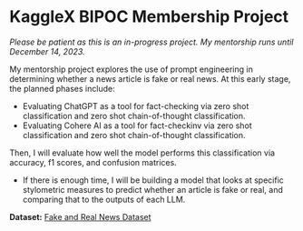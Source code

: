 # KaggleX BIPOC Membership Project

_Please be patient as this is an in-progress project. My mentorship runs until December 14, 2023._

My mentorship project explores the use of prompt engineering in determining whether a news article is fake or real news. At this early stage, the planned phases include:
- Evaluating ChatGPT as a tool for fact-checking via zero shot classification and zero shot chain-of-thought classification.
- Evaluating Cohere AI as a tool for fact-checkinv via zero shot classification and zero shot chain-of-thought classification.

Then, I will evaluate how well the model performs this classification via accuracy, f1 scores, and confusion matrices. 
- If there is enough time, I will be building a model that looks at specific stylometric measures to predict whether an article is fake or real, and comparing that to the outputs of each LLM.

__Dataset:__ [Fake and Real News Dataset](https://www.kaggle.com/datasets/clmentbisaillon/fake-and-real-news-dataset)
